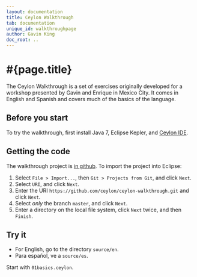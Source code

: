 ```yaml
---
layout: documentation
title: Ceylon Walkthrough
tab: documentation
unique_id: walkthroughpage
author: Gavin King
doc_root: ..
---
```


# #{page.title}

The Ceylon Walkthrough is a set of exercises originally developed for 
a workshop presented by Gavin and Enrique in Mexico City. It comes in 
English and Spanish and covers much of the basics of the language.

## Before you start

To try the walkthrough, first install Java 7, Eclipse Kepler, and 
[Ceylon IDE](../ide/install).

## Getting the code

The walkthrough project is [in github](https://github.com/ceylon/ceylon-walkthrough).
To import the project into Eclipse:

1. Select `File > Import...`, then `Git > Projects from Git`, and click `Next`.
2. Select `URI`, and click `Next`.
3. Enter the URI `https://github.com/ceylon/ceylon-walkthrough.git` and click `Next`.
4. Select _only_ the branch `master`, and click `Next`.
5. Enter a directory on the local file system, click `Next` twice, and then `Finish`.

## Try it

* For English, go to the directory `source/en`.
* Para español, ve a `source/es`.

Start with `01basics.ceylon`.
 